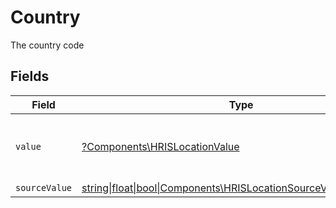 # Country

The country code


## Fields

| Field                                                                                                                  | Type                                                                                                                   | Required                                                                                                               | Description                                                                                                            | Example                                                                                                                |
| ---------------------------------------------------------------------------------------------------------------------- | ---------------------------------------------------------------------------------------------------------------------- | ---------------------------------------------------------------------------------------------------------------------- | ---------------------------------------------------------------------------------------------------------------------- | ---------------------------------------------------------------------------------------------------------------------- |
| `value`                                                                                                                | [?Components\HRISLocationValue](../../Models/Components/HRISLocationValue.md)                                          | :heavy_minus_sign:                                                                                                     | The ISO3166-1 Alpha2 Code of the Country                                                                               | US                                                                                                                     |
| `sourceValue`                                                                                                          | [string\|float\|bool\|Components\HRISLocationSourceValue4\|array\|null](../../Models/Components/HRISLocationSourceValue.md) | :heavy_minus_sign:                                                                                                     | N/A                                                                                                                    |                                                                                                                        |